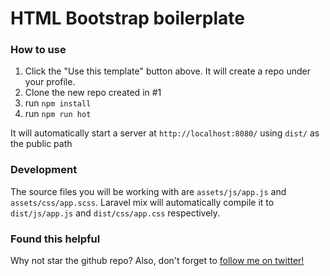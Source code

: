 # HTML Bootstrap boilerplate
### How to use
1. Click the "Use this template" button above. It will create a repo under your profile.
2. Clone the new repo created in #1
3. run `npm install`
4. run `npm run hot`

It will automatically start a server at `http://localhost:8080/` using `dist/` as the public path

### Development
The source files you will be working with are `assets/js/app.js` and `assets/css/app.scss`. Laravel mix will automatically compile it to `dist/js/app.js` and `dist/css/app.css` respectively.

### Found this helpful
Why not star the github repo? Also, don't forget to [follow me on twitter!](https://twitter.com/veekthoven)



